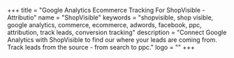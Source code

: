 +++
title = "Google Analytics Ecommerce Tracking For ShopVisible - Attributio"
name = "ShopVisible"
keywords = "shopvisible, shop visible, google analytics, commerce, ecommerce, adwords, facebook, ppc, attribution, track leads, conversion tracking"
description = "Connect Google Analytics with ShopVisible to find our where your leads are coming from. Track leads from the source - from search to ppc."
logo = ""
+++
